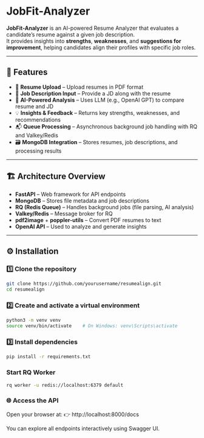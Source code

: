 # JobFit-Analyzer

**JobFit-Analyzer** is an AI-powered Resume Analyzer that evaluates a candidate’s resume against a given job description.  
It provides insights into **strengths**, **weaknesses**, and **suggestions for improvement**, helping candidates align their profiles with specific job roles.

---

## 🚀 Features

- 📄 **Resume Upload** – Upload resumes in PDF format
- 🧾 **Job Description Input** – Provide a JD along with the resume
- 🤖 **AI-Powered Analysis** – Uses LLM (e.g., OpenAI GPT) to compare resume and JD
- 💡 **Insights & Feedback** – Returns key strengths, weaknesses, and recommendations
- 📬 **Queue Processing** – Asynchronous background job handling with RQ and Valkey/Redis
- 🗃 **MongoDB Integration** – Stores resumes, job descriptions, and processing results

---

## 🏗️ Architecture Overview

- **FastAPI** – Web framework for API endpoints
- **MongoDB** – Stores file metadata and job descriptions
- **RQ (Redis Queue)** – Handles background jobs (file parsing, AI analysis)
- **Valkey/Redis** – Message broker for RQ
- **pdf2image** + **poppler-utils** – Convert PDF resumes to text
- **OpenAI API** – Used to analyze and generate insights

---

## ⚙️ Installation

### 1️⃣ Clone the repository
```bash
git clone https://github.com/yourusername/resumealign.git
cd resumealign
```

### 2️⃣ Create and activate a virtual environment
```bash
python3 -m venv venv
source venv/bin/activate    # On Windows: venv\Scripts\activate
```
### 3️⃣ Install dependencies
```bash
pip install -r requirements.txt
```
### Start RQ Worker
```bash
rq worker -u redis://localhost:6379 default
```
### 🌐 Access the API
Open your browser at:
👉 http://localhost:8000/docs

You can explore all endpoints interactively using Swagger UI.


